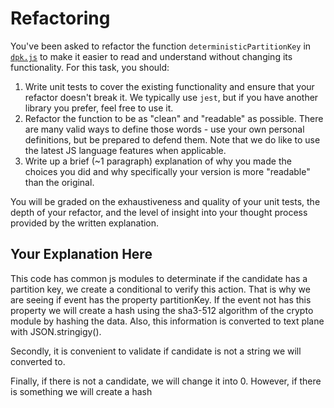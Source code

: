 # Refactoring

You've been asked to refactor the function `deterministicPartitionKey` in [`dpk.js`](dpk.js) to make it easier to read and understand without changing its functionality. For this task, you should:

1. Write unit tests to cover the existing functionality and ensure that your refactor doesn't break it. We typically use `jest`, but if you have another library you prefer, feel free to use it.
2. Refactor the function to be as "clean" and "readable" as possible. There are many valid ways to define those words - use your own personal definitions, but be prepared to defend them. Note that we do like to use the latest JS language features when applicable.
3. Write up a brief (~1 paragraph) explanation of why you made the choices you did and why specifically your version is more "readable" than the original.

You will be graded on the exhaustiveness and quality of your unit tests, the depth of your refactor, and the level of insight into your thought process provided by the written explanation.

## Your Explanation Here
This code has common js modules to determinate if the candidate has a partition key, we create a conditional to verify this action. That is why we are seeing if event has the property partitionKey. If the event not has this property we will create a hash using the sha3-512 algorithm of the crypto module by hashing the data. Also, this information is converted to text plane with JSON.stringigy().

Secondly, it is convenient to validate if candidate is not a string we will converted to.

Finally, if there is not a candidate, we will change it into 0. However, if there is something we will create a hash
